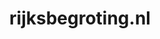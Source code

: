 ---
layout: post
title:  "rijksbegroting.nl"
internal_url:  "/data/rijksbegroting.nl.html"
categories: dutchgov
---